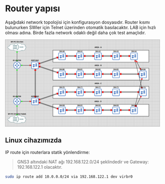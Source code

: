 # Router yapısı

Aşağıdaki network topolojisi için konfigurasyon dosyasıdır. Router kısmı bulunurken SWler için Telnet üzerinden otomatik basılacaktır. LAB için hızlı olması adına. Birde fazla network odaklı değil daha çok test amaçlıdır.

![network topology](doc-files/net-topo.png)

## Linux cihazımızda

IP route için routerlara statik yönlendirme:

> GNS3 altındaki NAT ağı 192.168.122.0/24 şeklindedir ve Gateway: 192.168.122.1 olacaktır.

```bash
sudo ip route add 10.0.0.0/24 via 192.168.122.1 dev virbr0
```
